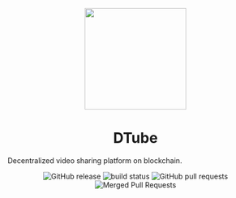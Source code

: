<p align="center">
  <img align="center" src="https://github.com/AkhileshThite/DTube/blob/main/public/readme.png" width="200" height="200"></img>
</p>

<h1 align="center">DTube</h1>

<p aign="center">Decentralized video sharing platform on blockchain.</p>

<div align="center">
  <img src="https://img.shields.io/github/v/release/AkhileshThite/DTube" alt="GitHub release" />
  <img src="https://img.shields.io/circleci/project/AkhileshThite/DTube" alt="build status">
  <img src="https://img.shields.io/github/issues-pr/AkhileshThite/DTube" alt="GitHub pull requests" />
  <img src="https://img.shields.io/github/issues-search/AkhileshThite/DTube?label=merged%20PRs&query=is%3Apr+is%3Aclosed+is%3Amerged&color=purple" alt="Merged Pull Requests" />
</div>
